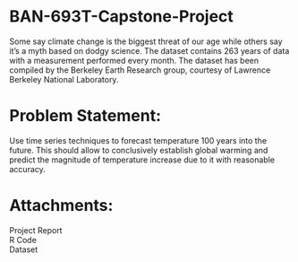 # BAN-693T-Capstone-Project
Some say climate change is the biggest threat of our age while others say it’s a myth based on dodgy science. The dataset contains 263 years of data with a measurement performed every month. The dataset has been compiled by the Berkeley Earth Research group, courtesy of Lawrence Berkeley National Laboratory.

# Problem Statement:
Use time series techniques to forecast temperature 100 years into the future.
This should allow to conclusively establish global warming and predict the magnitude of temperature increase due to it with reasonable accuracy.

# Attachments:
Project Report  
R Code  
Dataset  

